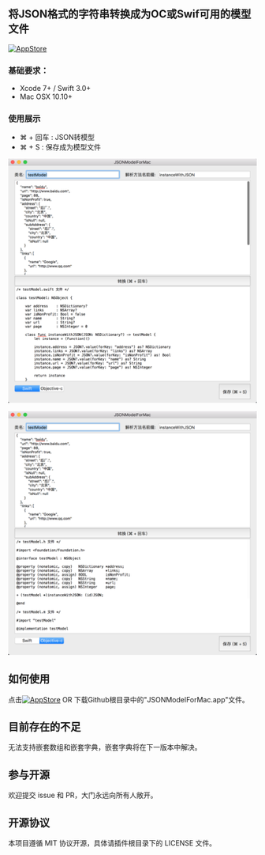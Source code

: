 将JSON格式的字符串转换成为OC或Swif可用的模型文件
----------

[<img src="https://cloud.githubusercontent.com/assets/219689/5575342/963e0ee8-9013-11e4-8091-7ece67d64729.png" width="135" height="40" alt="AppStore"/>](https://itunes.apple.com/us/app/jsonmodelformac/id1182877418?l=zh&ls=1&mt=12)

### 基础要求：

* Xcode 7+ / Swift 3.0+
* Mac OSX 10.10+

### 使用展示

* ⌘ + 回车 : JSON转模型
* ⌘ + S : 保存成为模型文件

![show-1](https://github.com/JerryLoveRice/JSONModelForMac/blob/master/Source/git1.png)

![show-2](https://github.com/JerryLoveRice/JSONModelForMac/blob/master/Source/git2.png)

## 如何使用
点击[<img src="https://cloud.githubusercontent.com/assets/219689/5575342/963e0ee8-9013-11e4-8091-7ece67d64729.png" width="135" height="40" alt="AppStore"/>](https://itunes.apple.com/us/app/jsonmodelformac/id1182877418?l=zh&ls=1&mt=12)
OR
下载Github根目录中的"JSONModelForMac.app"文件。

## 目前存在的不足
无法支持嵌套数组和嵌套字典，嵌套字典将在下一版本中解决。

## 参与开源

欢迎提交 issue 和 PR，大门永远向所有人敞开。

## 开源协议

本项目遵循 MIT 协议开源，具体请插件根目录下的 LICENSE 文件。
